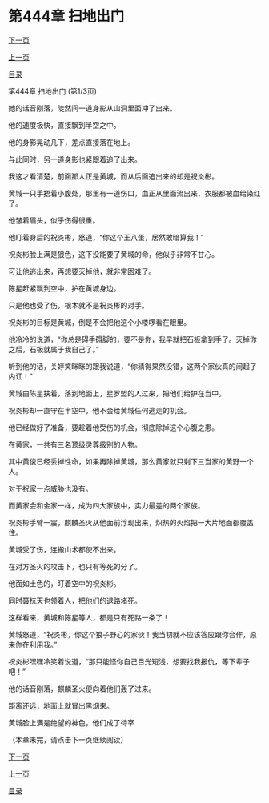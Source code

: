<h1>第444章   扫地出门</h1>
            <div><p><a href="./1330_%E7%AC%AC444%E7%AB%A0_%E6%89%AB%E5%9C%B0%E5%87%BA%E9%97%A8.md">下一页</a></p><p><a href="./1328_%E7%AC%AC443%E7%AB%A0_%E8%8A%82%E5%A4%96%E7%94%9F%E6%9E%9D.md">上一页</a></p><p><a href="../">目录</a></p></div>
            <div><p>第444章   扫地出门 (第1/3页)</p><p>她的话音刚落，陡然间一道身影从山洞里面冲了出来。</p><p>他的速度极快，直接飘到半空之中。</p><p>他的身影晃动几下，差点直接落在地上。</p><p>与此同时，另一道身影也紧跟着追了出来。</p><p>我这才看清楚，前面那人正是黄城，而从后面追出来的却是祝炎彬。</p><p>黄城一只手捂着小腹处，那里有一道伤口，血正从里面流出来，衣服都被血给染红了。</p><p>他皱着眉头，似乎伤得很重。</p><p>他盯着身后的祝炎彬，怒道，“你这个王八蛋，居然敢暗算我！”</p><p>祝炎彬脸上满是狠色，这下没能要了黄城的命，他似乎非常不甘心。</p><p>可让他逃出来，再想要灭掉他，就非常困难了。</p><p>陈星赶紧飘到空中，护在黄城身边。</p><p>只是他也受了伤，根本就不是祝炎彬的对手。</p><p>祝炎彬的目标是黄城，倒是不会把他这个小喽啰看在眼里。</p><p>他冷冷的说道，“你总是碍手碍脚的，要不是你，我早就把石板拿到手了。灭掉你之后，石板就属于我自己了。”</p><p>听到他的话，关婷笑眯眯的跟我说道，“你猜得果然没错，这两个家伙真的闹起了内讧！”</p><p>黄城由陈星扶着，落到地面上，星罗盟的人过来，把他们给护在当中。</p><p>祝炎彬却一直守在半空中，他不会给黄城任何逃走的机会。</p><p>他已经做好了准备，要趁着他受伤的机会，彻底除掉这个心腹之患。</p><p>在黄家，一共有三名顶级灵尊级别的人物。</p><p>其中黄俊已经丢掉性命，如果再除掉黄城，那么黄家就只剩下三当家的黄野一个人。</p><p>对于祝家一点威胁也没有。</p><p>而黄家会和金家一样，成为四大家族中，实力最差的两个家族。</p><p>祝炎彬手臂一震，麒麟圣火从他面前浮现出来，炽热的火焰把一大片地面都覆盖住。</p><p>黄城受了伤，连搬山术都使不出来。</p><p>在对方圣火的攻击下，也只有等死的分了。</p><p>他面如土色的，盯着空中的祝炎彬。</p><p>同时聂抗天也领着人，把他们的退路堵死。</p><p>这样看来，黄城和陈星等人，都是只有死路一条了！</p><p>黄城怒道，“祝炎彬，你这个狼子野心的家伙！我当初就不应该答应跟你合作，原来你在利用我。”</p><p>祝炎彬嘿嘿冷笑着说道，“那只能怪你自己目光短浅，想要找我报仇，等下辈子吧！”</p><p>他的话音刚落，麒麟圣火便向着他们轰了过来。</p><p>距离还远，地面上就冒出黑烟来。</p><p>黄城脸上满是绝望的神色，他们成了待宰</p><p>（本章未完，请点击下一页继续阅读）</p></div>
            <div><p><a href="./1330_%E7%AC%AC444%E7%AB%A0_%E6%89%AB%E5%9C%B0%E5%87%BA%E9%97%A8.md">下一页</a></p><p><a href="./1328_%E7%AC%AC443%E7%AB%A0_%E8%8A%82%E5%A4%96%E7%94%9F%E6%9E%9D.md">上一页</a></p><p><a href="../">目录</a></p></div>